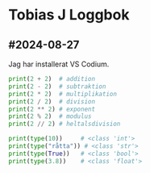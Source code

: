 Tobias J Loggbok
==================

#2024-08-27
-------------
Jag har installerat VS Codium.

```python
print(2 + 2)  # addition
print(2 - 2)  # subtraktion
print(2 * 2)  # multiplikation
print(2 / 2)  # division
print(2 ** 2) # exponent
print(2 % 2)  # modulus
print(2 // 2) # heltalsdivision

print(type(10))     # <class 'int'>
print(type("råtta")) # <class 'str'>
print(type(True))   # <class 'bool'>
print(type(3.8))    # <class 'float'>
